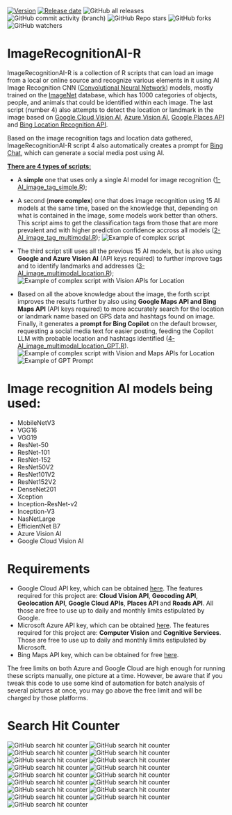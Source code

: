 [![Version](https://img.shields.io/github/release/fevieira27/ImageRecognitionAI-R)](https://github.com/fevieira27/ImageRecognitionAI-R/releases/latest)
[![Release date](https://img.shields.io/github/release-date/fevieira27/ImageRecognitionAI-R)](https://github.com/fevieira27/ImageRecognitionAI-R/releases/latest)
![GitHub all releases](https://img.shields.io/github/downloads/fevieira27/ImageRecognitionAI-R/total)
![GitHub commit activity (branch)](https://img.shields.io/github/commit-activity/y/fevieira27/ImageRecognitionAI-R)
![GitHub Repo stars](https://img.shields.io/github/stars/fevieira27/ImageRecognitionAI-R)
![GitHub forks](https://img.shields.io/github/forks/fevieira27/ImageRecognitionAI-R)
![GitHub watchers](https://img.shields.io/github/watchers/fevieira27/ImageRecognitionAI-R)

# ImageRecognitionAI-R
ImageRecognitionAI-R is a collection of R scripts that can load an image from a local or online source and recognize various elements in it using AI Image Recognition CNN (<a href="https://en.wikipedia.org/wiki/Convolutional_neural_network">Convolutional Neural Network</a>) models, mostly trained on the <a href="https://en.wikipedia.org/wiki/ImageNet">ImageNet</a> database, which has 1000 categories of objects, people, and animals that could be identified within each image. The last script (number 4) also attempts to detect the location or landmark in the image based on <a href="https://cloud.google.com/vision/">Google Cloud Vision AI</a>, <a href="https://azure.microsoft.com/en-us/products/ai-services/ai-vision">Azure Vision AI</a>, <a href="https://developers.google.com/maps/documentation/places/web-service/overview">Google Places API</a> and <a href="https://www.microsoft.com/en-us/maps/bing-maps/location-recognition">Bing Location Recognition API</a>.

Based on the image recognition tags and location data gathered, ImageRecognitionAI-R script 4 also automatically creates a prompt for <a href="https://www.bing.com/chat">Bing Chat</a>, which can generate a social media post using AI.

<ins>**There are 4 types of scripts:**</ins>
- A **simple** one that uses only a single AI model for image recognition ([1-AI_image_tag_simple.R](1-AI_image_tag_simple.R));
  
- A second (**more complex**) one that does image recognition using 15 AI models at the same time, based on the knowledge that, depending on what is contained in the image, some models work better than others. This script aims to get the classification tags from those that are more prevalent and with higher prediction confidence accross all models ([2-AI_image_tag_multimodal.R](2-AI_image_tag_multimodal.R));
![Example of complex script](./img/Example.jpg)

- The third script still uses all the previous 15 AI models, but is also using **Google and Azure Vision AI** (API keys required) to further improve tags and to identify landmarks and addresses ([3-AI_image_multimodal_location.R](3-AI_image_multimodal_location.R));
![Example of complex script with Vision APIs for Location](./img/Location_Example.jpg)

- Based on all the above knowledge about the image, the forth script improves the results further by also using **Google Maps API and Bing Maps API** (API keys required) to more accurately search for the location or landmark name based on GPS data and hashtags found on image. Finally, it generates a **prompt for Bing Copilot** on the default browser, requesting a social media text for easier posting, feeding the Copilot LLM with probable location and hashtags identified ([4-AI_image_multimodal_location_GPT.R](4-AI_image_multimodal_location_GPT.R)).
![Example of complex script with Vision and Maps APIs for Location](./img/Location_GPT_Example.jpg)
![Example of GPT Prompt](./img/GPT_Example.jpg)

# Image recognition AI models being used:
- MobileNetV3
- VGG16
- VGG19
- ResNet-50
- ResNet-101
- ResNet-152
- ResNet50V2
- ResNet101V2
- ResNet152V2
- DenseNet201
- Xception
- Inception-ResNet-v2
- Inception-V3
- NasNetLarge
- EfficientNet B7
- Azure Vision AI
- Google Cloud Vision AI

# Requirements
- Google Cloud API key, which can be obtained <a href="https://console.cloud.google.com/auth/clients">here</a>. The features required for this project are: **Cloud Vision API**, **Geocoding API**, **Geolocation API**, **Google Cloud APIs**, **Places API** and **Roads API**. All those are free to use up to daily and monthly limits estipulated by Google.
- Microsoft Azure API key, which can be obtained <a href="https://azure.microsoft.com/en-us">here</a>. The features required for this project are: **Computer Vision** and **Cognitive Services**. Those are free to use up to daily and monthly limits estipulated by Microsoft.
- Bing Maps API key, which can be obtained for free <a href="https://www.microsoft.com/en-us/maps/bing-maps/create-a-bing-maps-key">here</a>. 

The free limits on both Azure and Google Cloud are high enough for running these scripts manually, one picture at a time. However, be aware that if you tweak this code to use some kind of automation for batch analysis of several pictures at once, you may go above the free limit and will be charged by those platforms.

# Search Hit Counter
![GitHub search hit counter](https://img.shields.io/github/search/fevieira27/ImageRecognitionAI-R/r)
![GitHub search hit counter](https://img.shields.io/github/search/fevieira27/ImageRecognitionAI-R/ai)
![GitHub search hit counter](https://img.shields.io/github/search/fevieira27/ImageRecognitionAI-R/cloudvision)
![GitHub search hit counter](https://img.shields.io/github/search/fevieira27/ImageRecognitionAI-R/deep-learning)
![GitHub search hit counter](https://img.shields.io/github/search/fevieira27/ImageRecognitionAI-R/machine-learning)
![GitHub search hit counter](https://img.shields.io/github/search/fevieira27/ImageRecognitionAI-R/text-generation)
![GitHub search hit counter](https://img.shields.io/github/search/fevieira27/ImageRecognitionAI-R/neural-networks)
![GitHub search hit counter](https://img.shields.io/github/search/fevieira27/ImageRecognitionAI-R/image-classification)
![GitHub search hit counter](https://img.shields.io/github/search/fevieira27/ImageRecognitionAI-R/image-recognition)
![GitHub search hit counter](https://img.shields.io/github/search/fevieira27/ImageRecognitionAI-R/convolutional-neural-networks)
![GitHub search hit counter](https://img.shields.io/github/search/fevieira27/ImageRecognitionAI-R/gpt)
![GitHub search hit counter](https://img.shields.io/github/search/fevieira27/ImageRecognitionAI-R/image-analysis)
![GitHub search hit counter](https://img.shields.io/github/search/fevieira27/ImageRecognitionAI-R/keras-tensorflow)
![GitHub search hit counter](https://img.shields.io/github/search/fevieira27/ImageRecognitionAI-R/cloud-vision-api)
![GitHub search hit counter](https://img.shields.io/github/search/fevieira27/ImageRecognitionAI-R/multimodal-deep-learning)
![GitHub search hit counter](https://img.shields.io/github/search/fevieira27/ImageRecognitionAI-R/maps-api)
![GitHub search hit counter](https://img.shields.io/github/search/fevieira27/ImageRecognitionAI-R/generative-ai)
               
